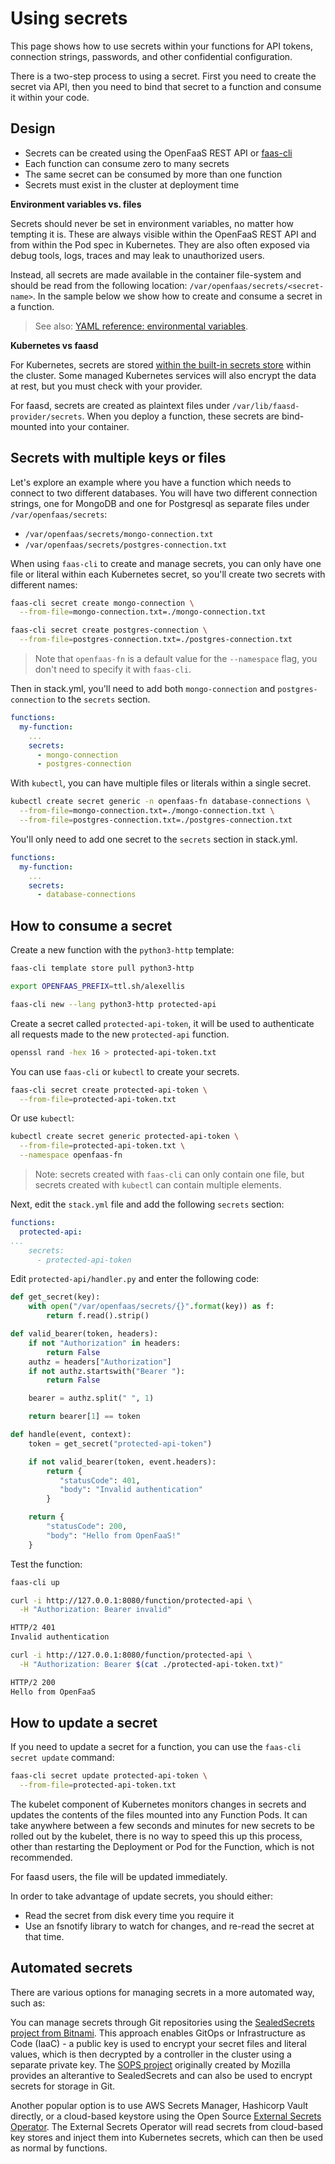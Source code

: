 # Using secrets

This page shows how to use secrets within your functions for API tokens, connection strings, passwords, and other confidential configuration.

There is a two-step process to using a secret. First you need to create the secret via API, then you need to bind that secret to a function and consume it within your code.

## Design

* Secrets can be created using the OpenFaaS REST API or [faas-cli](/cli/secrets/)
* Each function can consume zero to many secrets
* The same secret can be consumed by more than one function
* Secrets must exist in the cluster at deployment time

**Environment variables vs. files**

Secrets should never be set in environment variables, no matter how tempting it is. These are always visible within the OpenFaaS REST API and from within the Pod spec in Kubernetes. They are also often exposed via debug tools, logs, traces and may leak to unauthorized users.

Instead, all secrets are made available in the container file-system and should be read from the following location: `/var/openfaas/secrets/<secret-name>`. In the sample below we show how to create and consume a secret in a function.

> See also: [YAML reference: environmental variables](yaml.md).

**Kubernetes vs faasd**

For Kubernetes, secrets are stored [within the built-in secrets store](https://kubernetes.io/docs/concepts/configuration/secret/) within the cluster. Some managed Kubernetes services will also encrypt the data at rest, but you must check with your provider.

For faasd, secrets are created as plaintext files under `/var/lib/faasd-provider/secrets`. When you deploy a function, these secrets are bind-mounted into your container.

## Secrets with multiple keys or files

Let's explore an example where you have a function which needs to connect to two different databases. You will have two different connection strings, one for MongoDB and one for Postgresql as separate files under `/var/openfaas/secrets`:

* `/var/openfaas/secrets/mongo-connection.txt`
* `/var/openfaas/secrets/postgres-connection.txt`

When using `faas-cli` to create and manage secrets, you can only have one file or literal within each Kubernetes secret, so you'll create two secrets with different names:

```bash
faas-cli secret create mongo-connection \
  --from-file=mongo-connection.txt=./mongo-connection.txt

faas-cli secret create postgres-connection \
  --from-file=postgres-connection.txt=./postgres-connection.txt
```

> Note that `openfaas-fn` is a default value for the `--namespace` flag, you don't need to specify it with `faas-cli`.

Then in stack.yml, you'll need to add both `mongo-connection` and `postgres-connection` to the `secrets` section.

```yaml
functions:
  my-function:
    ...
    secrets:
      - mongo-connection
      - postgres-connection
```

With `kubectl`, you can have multiple files or literals within a single secret.

```bash
kubectl create secret generic -n openfaas-fn database-connections \
  --from-file=mongo-connection.txt=./mongo-connection.txt \
  --from-file=postgres-connection.txt=./postgres-connection.txt
```

You'll only need to add one secret to the `secrets` section in stack.yml.

```yaml
functions:
  my-function:
    ...
    secrets:
      - database-connections
```

## How to consume a secret

Create a new function with the `python3-http` template:

```bash
faas-cli template store pull python3-http

export OPENFAAS_PREFIX=ttl.sh/alexellis

faas-cli new --lang python3-http protected-api
```

Create a secret called `protected-api-token`, it will be used to authenticate all requests made to the new `protected-api` function.

```bash
openssl rand -hex 16 > protected-api-token.txt
```

You can use `faas-cli` or `kubectl` to create your secrets.

```bash
faas-cli secret create protected-api-token \
  --from-file=protected-api-token.txt
```

Or use `kubectl`:

```bash
kubectl create secret generic protected-api-token \
  --from-file=protected-api-token.txt \
  --namespace openfaas-fn
```

> Note: secrets created with `faas-cli` can only contain one file, but secrets created with `kubectl` can contain multiple elements.

Next, edit the `stack.yml` file and add the following `secrets` section:

```yaml
functions:
  protected-api:
...
    secrets:
      - protected-api-token
```

Edit `protected-api/handler.py` and enter the following code:

```python
def get_secret(key):
    with open("/var/openfaas/secrets/{}".format(key)) as f:
        return f.read().strip()

def valid_bearer(token, headers):
    if not "Authorization" in headers:
        return False
    authz = headers["Authorization"]
    if not authz.startswith("Bearer "):
        return False

    bearer = authz.split(" ", 1)

    return bearer[1] == token

def handle(event, context):
    token = get_secret("protected-api-token")

    if not valid_bearer(token, event.headers):
        return {
           "statusCode": 401,
           "body": "Invalid authentication"
        }

    return {
        "statusCode": 200,
        "body": "Hello from OpenFaaS!"
    }
```

Test the function:

```bash
faas-cli up

curl -i http://127.0.0.1:8080/function/protected-api \
  -H "Authorization: Bearer invalid"

HTTP/2 401
Invalid authentication

curl -i http://127.0.0.1:8080/function/protected-api \
  -H "Authorization: Bearer $(cat ./protected-api-token.txt)"

HTTP/2 200
Hello from OpenFaaS
```

## How to update a secret

If you need to update a secret for a function, you can use the `faas-cli secret update` command:

```bash
faas-cli secret update protected-api-token \
  --from-file=protected-api-token.txt
```

The kubelet component of Kubernetes monitors changes in secrets and updates the contents of the files mounted into any Function Pods. It can take anywhere between a few seconds and minutes for new secrets to be rolled out by the kubelet, there is no way to speed this up this process, other than restarting the Deployment or Pod for the Function, which is not recommended.

For faasd users, the file will be updated immediately.

In order to take advantage of update secrets, you should either:

* Read the secret from disk every time you require it
* Use an fsnotify library to watch for changes, and re-read the secret at that time.

## Automated secrets

There are various options for managing secrets in a more automated way, such as:

You can manage secrets through Git repositories using the [SealedSecrets project from Bitnami](https://github.com/bitnami-labs/sealed-secrets). This approach enables GitOps or Infrastructure as Code (IaaC) - a public key is used to encrypt your secret files and literal values, which is then decrypted by a controller in the cluster using a separate private key. The [SOPS project](https://github.com/getsops/sops) originally created by Mozilla provides an alterantive to SealedSecrets and can also be used to encrypt secrets for storage in Git.

Another popular option is to use AWS Secrets Manager, Hashicorp Vault directly, or a cloud-based keystore using the Open Source [External Secrets Operator](https://external-secrets.io/latest/). The External Secrets Operator will read secrets from cloud-based key stores and inject them into Kubernetes secrets, which can then be used as normal by functions.

